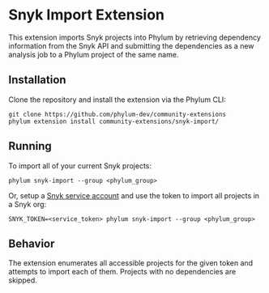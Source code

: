 # Snyk Import Extension

This extension imports Snyk projects into Phylum by retrieving dependency
information from the Snyk API and submitting the dependencies as a new analysis
job to a Phylum project of the same name.

## Installation

Clone the repository and install the extension via the Phylum CLI:

```console
git clone https://github.com/phylum-dev/community-extensions
phylum extension install community-extensions/snyk-import/
```

## Running

To import all of your current Snyk projects:

```
phylum snyk-import --group <phylum_group>
```

Or, setup a [Snyk service account] and use the token to import all projects in a
Snyk org:

```
SNYK_TOKEN=<service_token> phylum snyk-import --group <phylum_group>
```

[Snyk service account]: https://docs.snyk.io/enterprise-setup/service-accounts

## Behavior

The extension enumerates all accessible projects for the given token and
attempts to import each of them. Projects with no dependencies are skipped.
